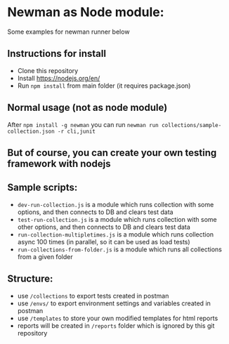# Newman as Node module:

Some examples for newman runner below

## Instructions for install
* Clone this repository
* Install https://nodejs.org/en/
* Run `npm install` from main folder (it requires package.json)

## Normal usage (not as node module)
After `npm install -g newman` you can run
`newman run collections/sample-collection.json -r cli,junit`

## But of course, you can create your own testing framework with nodejs

## Sample scripts:
* `dev-run-collection.js` is a module which runs collection with some options, and then connects to DB and clears test data
* `test-run-collection.js` is a module which runs collection with some other options, and then connects to DB and clears test data
* `run-collection-multipletimes.js` is a module which runs collection async 100 times (in parallel, so it can be used as load tests)
* `run-collections-from-folder.js` is a module which runs all collections from a given folder

## Structure:
* use `/collections` to export tests created in postman
* use `/envs/` to export environment settings and variables created in postman
* use `/templates` to store your own modified templates for html reports
* reports will be created in `/reports` folder which is ignored by this git repository
